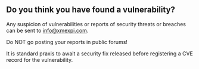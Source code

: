## Do you think you have found a vulnerability?

Any suspicion of vulnerabilities or reports of security threats or breaches can be sent to info@xmexpi.com.

Do NOT go posting your reports in public forums!

It is standard praxis to await a security fix released before registering a CVE record for the vulnerability.
